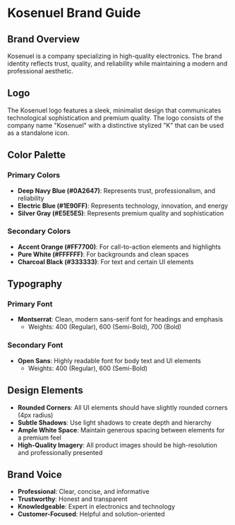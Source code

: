 # Kosenuel Brand Guide

## Brand Overview
Kosenuel is a company specializing in high-quality electronics. The brand identity reflects trust, quality, and reliability while maintaining a modern and professional aesthetic.

## Logo
The Kosenuel logo features a sleek, minimalist design that communicates technological sophistication and premium quality. The logo consists of the company name "Kosenuel" with a distinctive stylized "K" that can be used as a standalone icon.

## Color Palette

### Primary Colors
- **Deep Navy Blue (#0A2647)**: Represents trust, professionalism, and reliability
- **Electric Blue (#1E90FF)**: Represents technology, innovation, and energy
- **Silver Gray (#E5E5E5)**: Represents premium quality and sophistication

### Secondary Colors
- **Accent Orange (#FF7700)**: For call-to-action elements and highlights
- **Pure White (#FFFFFF)**: For backgrounds and clean spaces
- **Charcoal Black (#333333)**: For text and certain UI elements

## Typography

### Primary Font
- **Montserrat**: Clean, modern sans-serif font for headings and emphasis
  - Weights: 400 (Regular), 600 (Semi-Bold), 700 (Bold)

### Secondary Font
- **Open Sans**: Highly readable font for body text and UI elements
  - Weights: 400 (Regular), 600 (Semi-Bold)

## Design Elements
- **Rounded Corners**: All UI elements should have slightly rounded corners (4px radius)
- **Subtle Shadows**: Use light shadows to create depth and hierarchy
- **Ample White Space**: Maintain generous spacing between elements for a premium feel
- **High-Quality Imagery**: All product images should be high-resolution and professionally presented

## Brand Voice
- **Professional**: Clear, concise, and informative
- **Trustworthy**: Honest and transparent
- **Knowledgeable**: Expert in electronics and technology
- **Customer-Focused**: Helpful and solution-oriented
